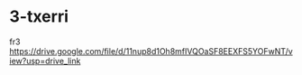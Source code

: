 # 3-txerri
fr3
 https://drive.google.com/file/d/11nup8d1Oh8mfIVQOaSF8EEXFS5YOFwNT/view?usp=drive_link
